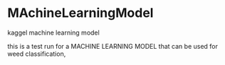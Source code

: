 # MAchineLearningModel
kaggel machine learning model



this is a test run for a MACHINE LEARNING MODEL that can be used for weed classification,
